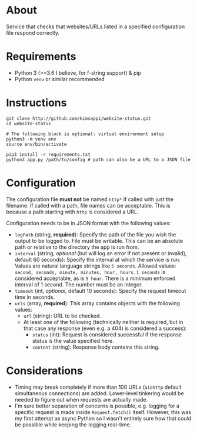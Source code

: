 # About
Service that checks that websites/URLs listed in a specified configuration file respond correctly.

# Requirements
* Python 3 (>=3.6 I believe, for f-string support) & pip
* Python `venv` or similar recommended

# Instructions
```shell
git clone http://github.com/kimsappi/website-status.git
cd website-status

# The following block is optional: virtual environment setup
python3 -m venv env
source env/bin/activate

pip3 install -r requirements.txt
python3 app.py /path/to/config # path can also be a URL to a JSON file
```

# Configuration
The configuration file **must not** be named `http*` if called with just the filename. If called with a path, file names can be acceptable. This is because a path starting with `http` is considered a URL.

Configuration needs to be in JSON format with the following values:
* `logPath` (string, **required**): Specify the path of the file you wish the output to be logged to. File must be writable. This can be an absolute path or relative to the directory the app is run from.
* `interval` (string, *optional* (but will log an error if not present or invalid), default 60 seconds): Specify the interval at which the service is run. Values are natural language strings like `5 seconds`. Allowed values: `second, seconds, minute, minutes, hour, hours`. `1 seconds` is considered acceptable, as is `5 hour`. There is a minimum enforced interval of 1 second. The number must be an integer.
* `timeout` (int, *optional*, default 10 seconds): Specify the request timeout time in seconds.
* `urls` (array, **required**): This array contains objects with the following values:
  * `url` (string): URL to be checked.
  * At least one of the following (technically neither is required, but in that case any response (even e.g. a 404) is considered a success):
    * `status` (int): Request is considered successful if the response status is the value specified here.
    * `content` (string): Response body contains this string.

# Considerations
* Timing may break completely if more than 100 URLs (`aiohttp` default simultaneous connections) are added. Lower-level tinkering would be needed to figure out when requests are actually made.
* I'm sure better separation of concerns is possible, e.g. logging for a specific request is made inside `Request.fetch()` itself. However, this was my first attempt as async Python so I wasn't entirely sure how that could be possible while keeping the logging real-time.
